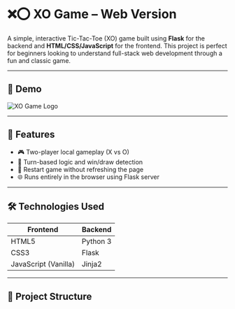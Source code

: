 # ❌⭕ XO Game – Web Version

A simple, interactive Tic-Tac-Toe (XO) game built using **Flask** for the backend and **HTML/CSS/JavaScript** for the frontend. This project is perfect for beginners looking to understand full-stack web development through a fun and classic game.

---

## 📸 Demo

![XO Game Logo](static/logo.png) <!-- يمكنك وضع صورة للعبة أو اللوجو هنا -->

---

## 🚀 Features

- 🎮 Two-player local gameplay (X vs O)
- 🧠 Turn-based logic and win/draw detection
- 🔄 Restart game without refreshing the page
- 🌐 Runs entirely in the browser using Flask server

---

## 🛠️ Technologies Used

| Frontend | Backend |
|----------|---------|
| HTML5    | Python 3 |
| CSS3     | Flask |
| JavaScript (Vanilla) | Jinja2 |

---

## 📁 Project Structure


